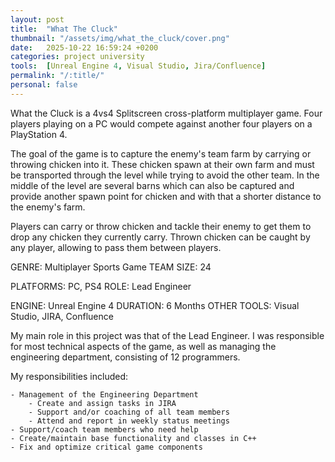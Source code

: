 ```yaml
---
layout: post
title:  "What The Cluck"
thumbnail: "/assets/img/what_the_cluck/cover.png"
date:   2025-10-22 16:59:24 +0200
categories: project university
tools:  [Unreal Engine 4, Visual Studio, Jira/Confluence]
permalink: "/:title/"
personal: false
---
```


What the Cluck is a 4vs4 Splitscreen cross-platform multiplayer game.
Four players playing on a PC would compete against another four players on a PlayStation 4.

The goal of the game is to capture the enemy's team farm by carrying or throwing chicken into it.
These chicken spawn at their own farm and must be transported through the level while trying to avoid the other team.
In the middle of the level are several barns which can also be captured and provide another spawn point for chicken and with that a shorter distance to the enemy's farm.

Players can carry or throw chicken and tackle their enemy to get them to drop any chicken they currently carry.
Thrown chicken can be caught by any player, allowing to pass them between players.

GENRE: Multiplayer Sports Game                                 TEAM SIZE: 24

PLATFORMS: PC, PS4                                                      ROLE: Lead Engineer

ENGINE: Unreal Engine 4                                               DURATION: 6 Months
OTHER TOOLS: Visual Studio, JIRA, Confluence

My main role in this project was that of the Lead Engineer.
I was responsible for most technical aspects of the game, as well as managing the engineering department, consisting of 12 programmers.

My responsibilities included:

    - Management of the Engineering Department
        - Create and assign tasks in JIRA
        - Support and/or coaching of all team members
        - Attend and report in weekly status meetings
    - Support/coach team members who need help
    - Create/maintain base functionality and classes in C++
    - Fix and optimize critical game components